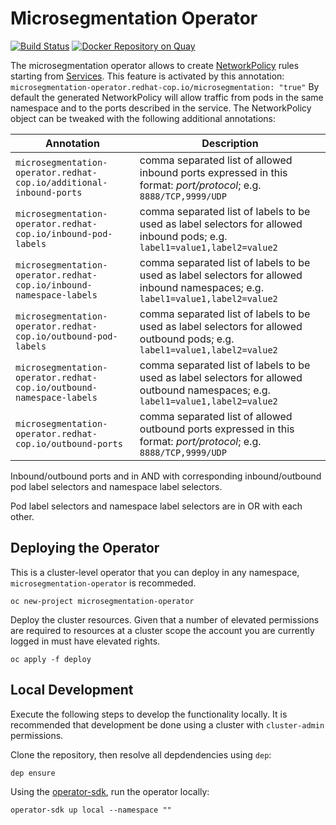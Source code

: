 # Microsegmentation Operator

[![Build Status](https://travis-ci.org/redhat-cop/microsegmentation-operator.svg?branch=master)](https://travis-ci.org/redhat-cop/microsegmentation-operator) [![Docker Repository on Quay](https://quay.io/repository/redhat-cop/microsegmentation-operator/status "Docker Repository on Quay")](https://quay.io/repository/redhat-cop/microsegmentation-operator)

The microsegmentation operator allows to create [NetworkPolicy]() rules starting from [Services]().
This feature is activated by this annotation: `microsegmentation-operator.redhat-cop.io/microsegmentation: "true"`
By default the generated NetworkPolicy will allow traffic from pods in the same namespace and to the ports described in the service.
The NetworkPolicy object can be tweaked with the following additional annotations:

| Annotation  | Description  |
| - | - |
| `microsegmentation-operator.redhat-cop.io/additional-inbound-ports`  | comma separated list of allowed inbound ports expressed in this format: *port/protocol*; e.g. `8888/TCP,9999/UDP`  |
|  `microsegmentation-operator.redhat-cop.io/inbound-pod-labels` | comma separated list of labels to be used as label selectors for allowed inbound pods; e.g. `label1=value1,label2=value2`  |
| `microsegmentation-operator.redhat-cop.io/inbound-namespace-labels`  | comma separated list of labels to be used as label selectors for allowed inbound namespaces; e.g. `label1=value1,label2=value2`  |
| `microsegmentation-operator.redhat-cop.io/outbound-pod-labels`  | comma separated list of labels to be used as label selectors for allowed outbound pods; e.g. `label1=value1,label2=value2`  ||   |   |
| `microsegmentation-operator.redhat-cop.io/outbound-namespace-labels`  | comma separated list of labels to be used as label selectors for allowed outbound namespaces; e.g. `label1=value1,label2=value2`  |
| `microsegmentation-operator.redhat-cop.io/outbound-ports`  | comma separated list of allowed outbound ports expressed in this format: *port/protocol*; e.g. `8888/TCP,9999/UDP`  |

Inbound/outbound ports and in AND with corresponding inbound/outbound pod label selectors and namespace label selectors.

Pod label selectors and namespace label selectors are in OR with each other.

## Deploying the Operator

This is a cluster-level operator that you can deploy in any namespace, `microsegmentation-operator` is recommeded.

```shell
oc new-project microsegmentation-operator
```

Deploy the cluster resources. Given that a number of elevated permissions are required to resources at a cluster scope the account you are currently logged in must have elevated rights.

```shell
oc apply -f deploy
```

## Local Development

Execute the following steps to develop the functionality locally. It is recommended that development be done using a cluster with `cluster-admin` permissions.

Clone the repository, then resolve all depdendencies using `dep`:

```shell
dep ensure
```

Using the [operator-sdk](https://github.com/operator-framework/operator-sdk), run the operator locally:

```shell
operator-sdk up local --namespace ""
```